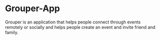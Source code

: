 # Grouper-App
Grouper is an application that helps people connect through events remotely or socially and helps people create an event and invite friend and family.
